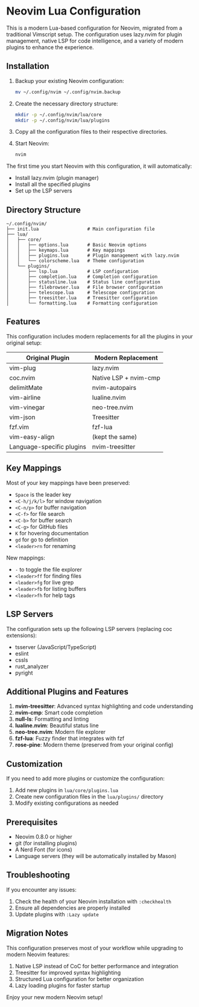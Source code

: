 # Neovim Lua Configuration

This is a modern Lua-based configuration for Neovim, migrated from a traditional Vimscript setup. The configuration uses lazy.nvim for plugin management, native LSP for code intelligence, and a variety of modern plugins to enhance the experience.

## Installation

1. Backup your existing Neovim configuration:
   ```bash
   mv ~/.config/nvim ~/.config/nvim.backup
   ```

2. Create the necessary directory structure:
   ```bash
   mkdir -p ~/.config/nvim/lua/core
   mkdir -p ~/.config/nvim/lua/plugins
   ```

3. Copy all the configuration files to their respective directories.

4. Start Neovim:
   ```bash
   nvim
   ```

The first time you start Neovim with this configuration, it will automatically:
- Install lazy.nvim (plugin manager)
- Install all the specified plugins
- Set up the LSP servers

## Directory Structure

```
~/.config/nvim/
├── init.lua                  # Main configuration file
├── lua/
│   ├── core/
│   │   ├── options.lua       # Basic Neovim options
│   │   ├── keymaps.lua       # Key mappings
│   │   ├── plugins.lua       # Plugin management with lazy.nvim
│   │   └── colorscheme.lua   # Theme configuration
│   └── plugins/
│       ├── lsp.lua           # LSP configuration
│       ├── completion.lua    # Completion configuration
│       ├── statusline.lua    # Status line configuration
│       ├── filebrowser.lua   # File browser configuration
│       ├── telescope.lua     # Telescope configuration
│       ├── treesitter.lua    # Treesitter configuration
│       └── formatting.lua    # Formatting configuration
```

## Features

This configuration includes modern replacements for all the plugins in your original setup:

| Original Plugin | Modern Replacement |
|-----------------|-------------------|
| vim-plug | lazy.nvim |
| coc.nvim | Native LSP + nvim-cmp |
| delimitMate | nvim-autopairs |
| vim-airline | lualine.nvim |
| vim-vinegar | neo-tree.nvim |
| vim-json | Treesitter |
| fzf.vim | fzf-lua |
| vim-easy-align | (kept the same) |
| Language-specific plugins | nvim-treesitter |

## Key Mappings

Most of your key mappings have been preserved:

- `Space` is the leader key
- `<C-h/j/k/l>` for window navigation
- `<C-n/p>` for buffer navigation
- `<C-f>` for file search
- `<C-b>` for buffer search
- `<C-g>` for GitHub files
- `K` for hovering documentation
- `gd` for go to definition
- `<leader>rn` for renaming

New mappings:
- `-` to toggle the file explorer
- `<leader>ff` for finding files
- `<leader>fg` for live grep
- `<leader>fb` for listing buffers
- `<leader>fh` for help tags

## LSP Servers

The configuration sets up the following LSP servers (replacing coc extensions):

- tsserver (JavaScript/TypeScript)
- eslint
- cssls
- rust_analyzer
- pyright

## Additional Plugins and Features

1. **nvim-treesitter**: Advanced syntax highlighting and code understanding
2. **nvim-cmp**: Smart code completion
3. **null-ls**: Formatting and linting
4. **lualine.nvim**: Beautiful status line
5. **neo-tree.nvim**: Modern file explorer
6. **fzf-lua**: Fuzzy finder that integrates with fzf
7. **rose-pine**: Modern theme (preserved from your original config)

## Customization

If you need to add more plugins or customize the configuration:

1. Add new plugins in `lua/core/plugins.lua`
2. Create new configuration files in the `lua/plugins/` directory
3. Modify existing configurations as needed

## Prerequisites

- Neovim 0.8.0 or higher
- git (for installing plugins)
- A Nerd Font (for icons)
- Language servers (they will be automatically installed by Mason)

## Troubleshooting

If you encounter any issues:

1. Check the health of your Neovim installation with `:checkhealth`
2. Ensure all dependencies are properly installed
3. Update plugins with `:Lazy update`

## Migration Notes

This configuration preserves most of your workflow while upgrading to modern Neovim features:

1. Native LSP instead of CoC for better performance and integration
2. Treesitter for improved syntax highlighting
3. Structured Lua configuration for better organization
4. Lazy loading plugins for faster startup

Enjoy your new modern Neovim setup!
